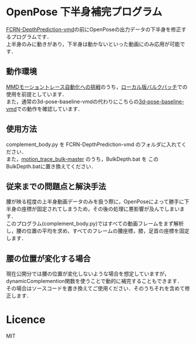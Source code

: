 # OpenPose 下半身補完プログラム
[FCRN-DepthPrediction-vmd](https://github.com/miu200521358/FCRN-DepthPrediction-vmd.git)の前にOpenPoseの出力データの下半身を修正するプログラムです．<br>
上半身のみに動きがあり，下半身は動かないといった動画にのみ応用が可能です．
## 動作環境
[MMDモーショントレース自動化への挑戦](https://qiita.com/miu200521358/items/d826e9d70853728abc51)のうち，[ローカル版バルクバッチ](https://github.com/miu200521358/motion_trace_bulk)での使用を前提としています．<br>
また，通常の3d-pose-baseline-vmdの代わりにこちらの[3d-pose-baseline-vmd](https://github.com/errno-mmd/3d-pose-baseline-vmd/tree/add_leg)での動作を確認しています．<br>

## 使用方法
complement_body.py を FCRN-DepthPrediction-vmd のフォルダに入れてください．<br>
また，[motion_trace_bulk-master](https://github.com/miu200521358/motion_trace_bulk) のうち，BulkDepth.bat を このBulkDepth.batに置き換えてください．

## 従来までの問題点と解決手法
腰が映る程度の上半身動画データのみを扱う際に，OpenPoseによって勝手に下半身の座標が固定されてしまうため，その後の処理に悪影響が及んでしまいます．<br>
このプログラム(complement_body.py)ではすべての動画フレームをまず解析し，腰の位置の平均を求め，すべてのフレームの腰座標，膝，足首の座標を固定します．<br>

## 腰の位置が変化する場合
現在公開分では腰の位置が変化しないような場合を想定していますが，dynamicComplemention関数を使うことで動的に補完することもできます．<br>
その場合はソースコードを書き換えてご使用ください．そのうちそれを含めて修正します．

# Licence
MIT